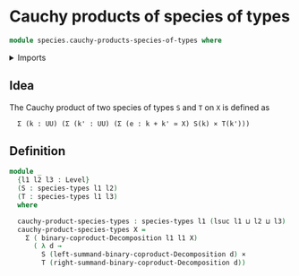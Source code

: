 # Cauchy products of species of types

```agda
module species.cauchy-products-species-of-types where
```

<details><summary>Imports</summary>

```agda
open import foundation.cartesian-product-types
open import foundation.coproduct-decompositions
open import foundation.dependent-pair-types
open import foundation.universe-levels

open import species.species-of-types
```

</details>

## Idea

The Cauchy product of two species of types `S` and `T` on `X` is defined as

```text
  Σ (k : UU) (Σ (k' : UU) (Σ (e : k + k' ≃ X) S(k) × T(k')))
```

## Definition

```agda
module _
  {l1 l2 l3 : Level}
  (S : species-types l1 l2)
  (T : species-types l1 l3)
  where

  cauchy-product-species-types : species-types l1 (lsuc l1 ⊔ l2 ⊔ l3)
  cauchy-product-species-types X =
    Σ ( binary-coproduct-Decomposition l1 l1 X)
      ( λ d →
        S (left-summand-binary-coproduct-Decomposition d) ×
        T (right-summand-binary-coproduct-Decomposition d))
```
